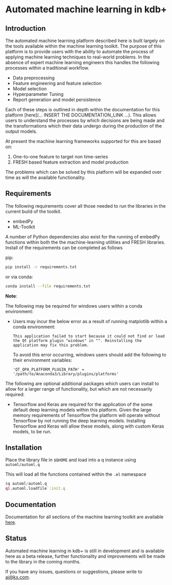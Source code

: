 # Automated machine learning in kdb+

## Introduction

The automated machine learning platform described here is built largely on the tools available within the machine learning toolkit. The purpose of this platform is to provide users with the ability to automate the process of applying machine learning techniques to real-world problems. In the absence of expert machine learning engineers this handles the following processes within a traditional workflow.

- Data preprocessing
- Feature engineering and feature selection
- Model selection
- Hyperparameter Tuning
- Report generation and model persistence

Each of these steps is outlined in depth within the documentation for this platform [here](... INSERT THE DOCUMENTATION_LINK ...). This allows users to understand the processes by which decisions are being made and the transformations which their data undergo during the production of the output models.

At present the machine learning frameworks supported for this are based on:

1. One-to-one feature to target non time-series
2. FRESH based feature extraction and model production

The problems which can be solved by this platform will be expanded over time as will the available functionality.

## Requirements

The following requirements cover all those needed to run the libraries in the current build of the toolkit.

- embedPy
- ML-Toolkit

A number of Python dependencies also exist for the running of embedPy functions within both the the machine-learning utilities and FRESH libraries. Install of the requirements can be completed as follows

pip:
```bash
pip install -r requirements.txt
```

or via conda:
```bash
conda install --file requirements.txt
```

**Note**:

The following may be required for windows users within a conda environment:

- Users may incur the below error as a result of running matplotlib within a conda environment:
	```
	This application failed to start because it could not find or load the Qt platform plugin "windows" in "". Reinstalling the application may fix this problem.
	```
	To avoid this error occurring, windows users should add the following to their environment variables:
	```
	'QT_QPA_PLATFORM_PLUGIN_PATH' = '/path/to/Anaconda3/Library/plugins/platforms'
	```

The following are optional additional packages which users can install to allow for a larger range of functionality, but which are not necessarily required:

- Tensorflow and Keras are required for the application of the some default deep learning models within this platform. Given the large memory requirements of Tensorflow the platform will operate without Tensorflow by not running the deep learning models. Installing Tensorflow and Keras will allow these models, along with custom Keras models, to be run.

## Installation

Place the library file in `$QHOME` and load into a q instance using `automl/automl.q`

This will load all the functions contained within the `.ml` namespace  
```q
$q automl/automl.q
q).automl.loadfile`:init.q
```

## Documentation

Documentation for all sections of the machine learning toolkit are available [here](https://code.kx.com/v2/ml/automl/).

## Status

Automated machine learning in kdb+ is still in development and is available here as a beta release, further functionality and improvements will be made to the library in the coming months.

If you have any issues, questions or suggestions, please write to ai@kx.com.
